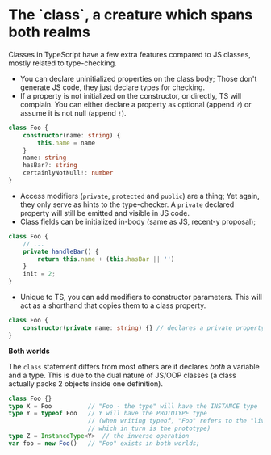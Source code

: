 # The \`class\`, a creature which spans both realms

Classes in TypeScript have a few extra features compared to JS classes, mostly related to type-checking.

* You can declare uninitialized properties on the class body; Those don't generate JS code, they just declare types for checking.
* If a property is not initialized on the constructor, or directly, TS will complain. You can either declare a property as optional (append `?`) or assume it is not null (append `!`).

```typescript
class Foo {
    constructor(name: string) {
        this.name = name
    }
    name: string
    hasBar?: string
    certainlyNotNull!: number
}
```

* Access modifiers (`private`, `protected` and `public`) are a thing; Yet again, they only serve as hints to the type-checker. A `private` declared property will still be emitted and visible in JS code.
* Class fields can be initialized in-body (same as JS, recent-y proposal);

```typescript
class Foo {
    // ...
    private handleBar() {
        return this.name + (this.hasBar || '')
    }
    init = 2;
}
```

* Unique to TS, you can add modifiers to constructor parameters. This will act as a shorthand that copies them to a class property.

```typescript
class Foo {
    constructor(private name: string) {} // declares a private property "name"
}
```

**Both worlds**

The `class` statement differs from most others are it declares _both_ a variable and a type. This is due to the dual nature of JS/OOP classes (a class actually packs 2 objects inside one definition).

```typescript
class Foo {}
type X = Foo          // "Foo - the type" will have the INSTANCE type
type Y = typeof Foo   // Y will have the PROTOTYPE type
                      // (when writing typeof, "Foo" refers to the "living foo",
                      // which in turn is the prototype)
type Z = InstanceType<Y>  // the inverse operation
var foo = new Foo()   // "Foo" exists in both worlds;
```
